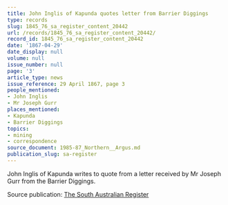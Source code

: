 ```yaml
---
title: John Inglis of Kapunda quotes letter from Barrier Diggings
type: records
slug: 1845_76_sa_register_content_20442
url: /records/1845_76_sa_register_content_20442/
record_id: 1845_76_sa_register_content_20442
date: '1867-04-29'
date_display: null
volume: null
issue_number: null
page: '3'
article_type: news
issue_reference: 29 April 1867, page 3
people_mentioned:
- John Inglis
- Mr Joseph Gurr
places_mentioned:
- Kapunda
- Barrier Diggings
topics:
- mining
- correspondence
source_document: 1985-87_Northern__Argus.md
publication_slug: sa-register
---
```


John Inglis of Kapunda writes to quote from a letter received by Mr Joseph Gurr from the Barrier Diggings.

Source publication: [The South Australian Register](/publications/sa-register/)
